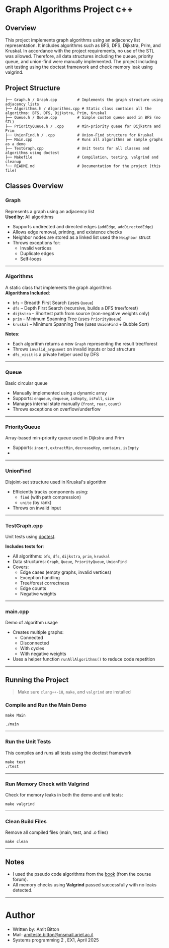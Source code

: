# Graph Algorithms Project c++

## Overview
This project implements graph algorithms using an adjacency list representation. It includes algorithms such as BFS, DFS, Dijkstra, Prim, and Kruskal. 
In accordance with the project requirements, no use of the STL was allowed.
Therefore, all data structures including the queue, priority queue, and union-find were manually implemented. 
The project including unit testing using the doctest framework and check memory leak using valgrind.

## Project Structure  
```
├── Graph.h / Graph.cpp         # Implements the graph structure using adjacency lists
├── Algorithms.h / Algorithms.cpp # Static class contains all the algorithms: BFS, DFS, Dijkstra, Prim, Kruskal
├── Queue.h / Queue.cpp         # Simple custom queue used in BFS (no STL)
├── PriorityQueue.h / .cpp      # Min-priority queue for Dijkstra and Prim
├── UnionFind.h / .cpp          # Union-Find structure for Kruskal
├── Main.cpp                    # Runs all algorithms on sample graphs as a demo
├── TestGraph.cpp               # Unit tests for all classes and algorithms using doctest
├── Makefile                    # Compilation, testing, valgrind and cleanup
└── README.md                   # Documentation for the project (this file)
```
## Classes Overview

### Graph
Represents a graph using an adjacency list  
**Used by**: All algorithms  
- Supports undirected and directed edges (`addEdge`, `addDirectedEdge`)
- Allows edge removal, printing, and existence checks
- Neighbor nodes are stored as a linked list used the `Neighbor` struct
- Throws exceptions for:
  - Invalid vertices
  - Duplicate edges
  - Self-loops

---

### Algorithms
A static class that implements the graph algorithms  
**Algorithms Included**:
- `bfs` – Breadth First Search (uses `Queue`)
- `dfs` – Depth First Search (recursive, builds a DFS tree/forest)
- `dijkstra` – Shortest path from source (non-negative weights only)
- `prim` – Minimum Spanning Tree (uses `PriorityQueue`)
- `kruskal` – Minimum Spanning Tree (uses `UnionFind` + Bubble Sort)

**Notes**:
- Each algorithm returns a new `Graph` representing the result tree/forest
- Throws `invalid_argument` on invalid inputs or bad structure
- `dfs_visit` is a private helper used by DFS

---

### Queue
Basic circular queue   
- Manually implemented using a dynamic array
- Supports: `enqueue`, `dequeue`, `isEmpty`, `isFull`, `size`
- Manages internal state manually (`front`, `rear`, `count`)
- Throws exceptions on overflow/underflow

---

### PriorityQueue
Array-based min-priority queue used in Dijkstra and Prim  
- Supports: `insert`, `extractMin`, `decreaseKey`, `contains`, `isEmpty`
- 
---

### UnionFind
Disjoint-set structure used in Kruskal's algorithm  
- Efficiently tracks components using:
  - `find` (with path compression)
  - `unite` (by rank)
- Throws on invalid input

---

### TestGraph.cpp
Unit tests using  [doctest](https://github.com/doctest/doctest). 

**Includes tests for**:
- All algorithms: `bfs`, `dfs`, `dijkstra`, `prim`, `kruskal`
- Data structures: `Graph`, `Queue`, `PriorityQueue`, `UnionFind`
- Covers:
  - Edge cases (empty graphs, invalid vertices)
  - Exception handling
  - Tree/forest correctness
  - Edge counts
  - Negative weights 

---

### main.cpp
Demo of algorithm usage  
- Creates multiple graphs:
  - Connected
  - Disconnected
  - With cycles
  - With negative weights
- Uses a helper function `runAllAlgorithms()` to reduce code repetition

---

## Running the Project

>  Make sure `clang++-18`, `make`, and `valgrind` are installed

### Compile and Run the Main Demo
```
make Main

./main
```
---
### Run the Unit Tests
This compiles and runs all tests using the doctest framework
```
make test
./test
```
---
### Run Memory Check with Valgrind
Check for memory leaks in both the demo and unit tests:
```
make valgrind
```
---
### Clean Build Files
Remove all compiled files (main, test, and .o files)
```
make clean
```
---
## Notes
+ I used the pseudo code algorithms from the [book](https://dl.ebooksworld.ir/books/Introduction.to.Algorithms.4th.Leiserson.Stein.Rivest.Cormen.MIT.Press.9780262046305.EBooksWorld.ir.pdf
) (from the course forum).
+ All memory checks using **Valgrind** passed successfully with no leaks detected.

---
# Author
+ Written by: Amit Bitton
+ Mail: amiteste.bitton@msmail.ariel.ac.il
+ Systems programming 2 , EX1, April 2025
